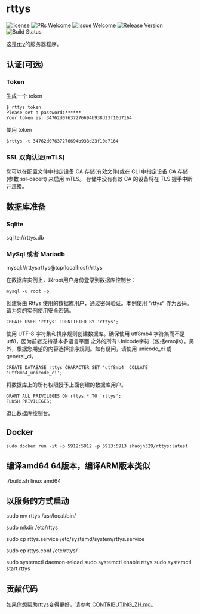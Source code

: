 # rttys

[1]: https://img.shields.io/badge/license-MIT-brightgreen.svg?style=plastic
[2]: /LICENSE
[3]: https://img.shields.io/badge/PRs-welcome-brightgreen.svg?style=plastic
[4]: https://github.com/zhaojh329/rttys/pulls
[5]: https://img.shields.io/badge/Issues-welcome-brightgreen.svg?style=plastic
[6]: https://github.com/zhaojh329/rttys/issues/new
[7]: https://img.shields.io/badge/release-4.1.1-blue.svg?style=plastic
[8]: https://github.com/zhaojh329/rttys/releases
[9]: https://github.com/zhaojh329/rttys/workflows/build/badge.svg

[![license][1]][2]
[![PRs Welcome][3]][4]
[![Issue Welcome][5]][6]
[![Release Version][7]][8]
![Build Status][9]

这是[rtty](https://github.com/zhaojh329/rtty)的服务器程序。

## 认证(可选)
### Token
生成一个 token

    $ rttys token
    Please set a password:******
    Your token is: 34762d07637276694b938d23f10d7164

使用 token

    $rttys -t 34762d07637276694b938d23f10d7164

### SSL 双向认证(mTLS)
您可以在配置文件中指定设备 CA 存储(有效文件)或在 CLI 中指定设备 CA 存储(参数 ssl-cacert) 来启用 mTLS。
存储中没有有效 CA 的设备将在 TLS 握手中断开连接。

## 数据库准备
### Sqlite
sqlite://rttys.db

### MySql 或者 Mariadb
mysql://rttys:rttys@tcp(localhost)/rttys

在数据库实例上，以root用户身份登录到数据库控制台：
```
mysql -u root -p
```

创建将由 Rttys 使用的数据库用户，通过密码验证。本例使用 “rttys” 作为密码。请为您的实例使用安全密码。
```
CREATE USER 'rttys' IDENTIFIED BY 'rttys';
```

使用 UTF-8 字符集和排序规则创建数据库。确保使用 utf8mb4 字符集而不是 utf8，因为前者支持基本多语言平面
之外的所有 Unicode字符（包括emojis）。另外，根据您期望的内容选择排序规则。如有疑问，请使用 unicode_ci 或general_ci。
```
CREATE DATABASE rttys CHARACTER SET 'utf8mb4' COLLATE 'utf8mb4_unicode_ci';
```
将数据库上的所有权限授予上面创建的数据库用户。
```
GRANT ALL PRIVILEGES ON rttys.* TO 'rttys';
FLUSH PRIVILEGES;
```

退出数据库控制台。

## Docker

    sudo docker run -it -p 5912:5912 -p 5913:5913 zhaojh329/rttys:latest
    
## 编译amd64 64版本，编译ARM版本类似
./build.sh linux amd64

## 以服务的方式启动

sudo mv rttys /usr/local/bin/

sudo mkdir /etc/rttys

sudo cp rttys.service /etc/systemd/system/rttys.service 

sudo cp rttys.conf /etc/rttys/

sudo systemctl daemon-reload
sudo systemctl enable rttys
sudo systemctl start rttys

## 贡献代码
如果你想帮助[rttys](https://github.com/zhaojh329/rttys)变得更好，请参考
[CONTRIBUTING_ZH.md](https://github.com/zhaojh329/rttys/blob/master/CONTRIBUTING_ZH.md)。
